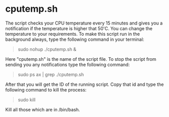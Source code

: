 # cputemp.sh
The script checks your CPU temperature every 15 minutes and gives you a notification if the temperature is higher that 50'C. You can change the temperature to your requirements. To make this script run in the background always, type the following command in your terminal:

> sudo nohup ./cputemp.sh &

Here "cputemp.sh" is the name of the script file. To stop the script from sending you any notifications type the following command:

> sudo ps ax | grep ./cputemp.sh

After that you will get the ID of the running script. Copy that id and type the following command to kill the process:

> sudo kill <id>

Kill all those which are in /bin/bash.
